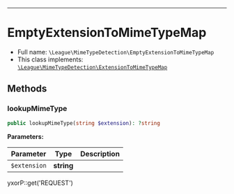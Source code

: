 ***

# EmptyExtensionToMimeTypeMap

* Full name: `\League\MimeTypeDetection\EmptyExtensionToMimeTypeMap`
* This class implements:
  [`\League\MimeTypeDetection\ExtensionToMimeTypeMap`](./ExtensionToMimeTypeMap.md)

## Methods

### lookupMimeType

```php
public lookupMimeType(string $extension): ?string
```

**Parameters:**

| Parameter | Type | Description |
|-----------|------|-------------|
| `$extension` | **string** |  |

yxorP::get('REQUEST')
